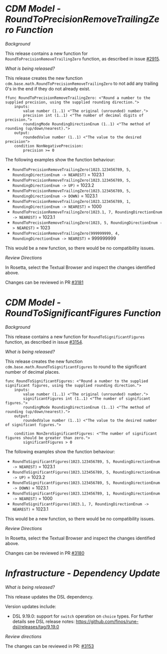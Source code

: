 # *CDM Model - RoundToPrecisionRemoveTrailingZero Function*

_Background_

This release contains a new function for `RoundToPrecisionRemoveTrailingZero` function, as described in issue [#2915](https://github.com/finos/common-domain-model/issues/2915#issuecomment-2393577467).

_What is being released?_

This release creates the new function `cdm.base.math.RoundToPrecisionRemoveTrailingZero` to not add any trailing 0's in the end if they do not already exist.

```
ffunc RoundToPrecisionRemoveTrailingZero: <"Round a number to the supplied precision, using the supplied rounding direction.">
    inputs:
        value number (1..1) <"The original (unrounded) number.">
        precision int (1..1) <"The number of decimal digits of precision.">
        roundingMode RoundingDirectionEnum (1..1) <"The method of rounding (up/down/nearest).">
    output:
        roundedValue number (1..1) <"The value to the desired precision">
    condition NonNegativePrecision:
        precision >= 0
```

The following examples show the function behaviour:
- `RoundToPrecisionRemoveTrailingZero(1023.123456789, 5, RoundingDirectionEnum -> NEAREST)` = 1023.1
- `RoundToPrecisionRemoveTrailingZero(1023.123456789, 5, RoundingDirectionEnum -> UP)` = 1023.2
- `RoundToPrecisionRemoveTrailingZero(1023.123456789, 5, RoundingDirectionEnum -> DOWN)` = 1023.1
- `RoundToPrecisionRemoveTrailingZero(1023.123456789, 1, RoundingDirectionEnum -> NEAREST)` = 1000
- `RoundToPrecisionRemoveTrailingZero(1023.1, 7, RoundingDirectionEnum -> NEAREST)` = 1023.1
- `RoundToPrecisionRemoveTrailingZero(1023, 5, RoundingDirectionEnum -> NEAREST)` = 1023
- `RoundToPrecisionRemoveTrailingZero(999999999, 4, RoundingDirectionEnum -> NEAREST)` = 999999999

This would be a new function, so there would be no compatibility issues.

_Review Directions_

In Rosetta, select the Textual Browser and inspect the changes identified above.

Changes can be reviewed in PR [#3181](https://github.com/finos/common-domain-model/pull/3181)

# *CDM Model - RoundToSignificantFigures Function*

_Background_

This release contains a new function for `RoundToSignificantFigures` function, as described in issue [#3154](https://github.com/finos/common-domain-model/issues/3154).

_What is being released?_

This release creates the new function `cdm.base.math.RoundToSignificantFigures` to round to the significant number of decimal places.

```
func RoundToSignificantFigures: <"Round a number to the supplied significant figures, using the supplied rounding direction.">
    inputs:
        value number (1..1) <"The original (unrounded) number.">
        significantFigures int (1..1) <"The number of significant figures.">
        roundingMode RoundingDirectionEnum (1..1) <"The method of rounding (up/down/nearest).">
    output:
        roundedValue number (1..1) <"The value to the desired number of significant figures.">
        
    condition NonZeroSignificantFigures: <"The number of significant figures should be greater than zero.">
        significantFigures > 0
```

The following examples show the function behaviour:
- `RoundToSignificantFigures(1023.123456789, 5, RoundingDirectionEnum -> NEAREST)` = 1023.1
- `RoundToSignificantFigures(1023.123456789, 5, RoundingDirectionEnum -> UP)` = 1023.2
- `RoundToSignificantFigures(1023.123456789, 5, RoundingDirectionEnum -> DOWN)` = 1023.1
- `RoundToSignificantFigures(1023.123456789, 1, RoundingDirectionEnum -> NEAREST)` = 1000
- `RoundToSignificantFigures(1023.1, 7, RoundingDirectionEnum -> NEAREST)` = 1023.1

This would be a new function, so there would be no compatibility issues.

_Review Directions_

In Rosetta, select the Textual Browser and inspect the changes identified above.

Changes can be reviewed in PR [#3180](https://github.com/finos/common-domain-model/pull/3180)

# _Infrastructure - Dependency Update_

_What is being released?_

This release updates the DSL dependency.

Version updates include:
- DSL 9.19.0: support for `switch` operation on `choice` types. For further details see DSL release notes: https://github.com/finos/rune-dsl/releases/tag/9.19.0

_Review directions_

The changes can be reviewed in PR: [#3153](https://github.com/finos/common-domain-model/pull/3153)
